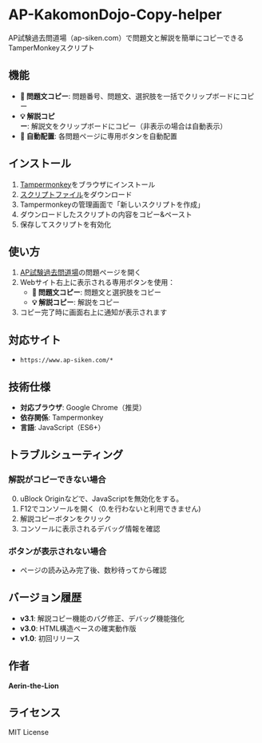 # AP-KakomonDojo-Copy-helper

AP試験過去問道場（ap-siken.com）で問題文と解説を簡単にコピーできるTamperMonkeyスクリプト

## 機能

- **📝 問題文コピー**: 問題番号、問題文、選択肢を一括でクリップボードにコピー
- **💡 解説コピー**: 解説文をクリップボードにコピー（非表示の場合は自動表示）
- **🎯 自動配置**: 各問題ページに専用ボタンを自動配置

## インストール

1. [Tampermonkey](https://www.tampermonkey.net/)をブラウザにインストール
2. [スクリプトファイル](ap-siken-copy-helper-fixed.user.js)をダウンロード
3. Tampermonkeyの管理画面で「新しいスクリプトを作成」
4. ダウンロードしたスクリプトの内容をコピー&ペースト
5. 保存してスクリプトを有効化

## 使い方

1. [AP試験過去問道場](https://www.ap-siken.com/)の問題ページを開く
2. Webサイト右上に表示される専用ボタンを使用：
   - **📝 問題文コピー**: 問題文と選択肢をコピー
   - **💡 解説コピー**: 解説をコピー
3. コピー完了時に画面右上に通知が表示されます

## 対応サイト

- `https://www.ap-siken.com/*`

## 技術仕様

- **対応ブラウザ**: Google Chrome（推奨）
- **依存関係**: Tampermonkey
- **言語**: JavaScript（ES6+）

## トラブルシューティング

### 解説がコピーできない場合
0. uBlock Originなどで、JavaScriptを無効化をする。
1. F12でコンソールを開く（0.を行わないと利用できません)
2. 解説コピーボタンをクリック
3. コンソールに表示されるデバッグ情報を確認

### ボタンが表示されない場合
- ページの読み込み完了後、数秒待ってから確認

## バージョン履歴

- **v3.1**: 解説コピー機能のバグ修正、デバッグ機能強化
- **v3.0**: HTML構造ベースの確実動作版
- **v1.0**: 初回リリース

## 作者

**Aerin-the-Lion**

## ライセンス

MIT License
